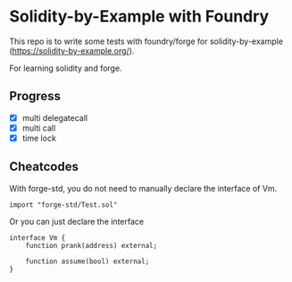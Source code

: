 # Solidity-by-Example with Foundry

This repo is to write some tests with foundry/forge for solidity-by-example (https://solidity-by-example.org/).

For learning solidity and forge.

## Progress

- [x] multi delegatecall
- [x] multi call
- [x] time lock

## Cheatcodes

With forge-std, you do not need to manually declare the interface of Vm.

```
import "forge-std/Test.sol"
```

Or you can just declare the interface

```
interface Vm {
    function prank(address) external;

    function assume(bool) external;
}
```
